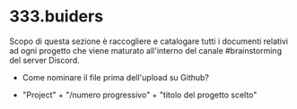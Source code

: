 # 333.buiders #

Scopo di questa sezione è raccogliere e catalogare tutti i documenti relativi ad ogni progetto che viene maturato all'interno del canale #brainstorming del server Discord.

- Come nominare il file prima dell'upload su Github?
* "Project" + "/numero progressivo" + "titolo del progetto scelto"
